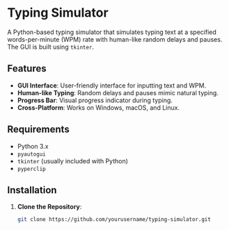 # Typing Simulator

A Python-based typing simulator that simulates typing text at a specified words-per-minute (WPM) rate with human-like random delays and pauses. The GUI is built using `tkinter`.

## Features

- **GUI Interface**: User-friendly interface for inputting text and WPM.
- **Human-like Typing**: Random delays and pauses mimic natural typing.
- **Progress Bar**: Visual progress indicator during typing.
- **Cross-Platform**: Works on Windows, macOS, and Linux.

## Requirements

- Python 3.x
- `pyautogui`
- `tkinter` (usually included with Python)
- `pyperclip`

## Installation

1. **Clone the Repository**:
   ```bash
   git clone https://github.com/yourusername/typing-simulator.git

